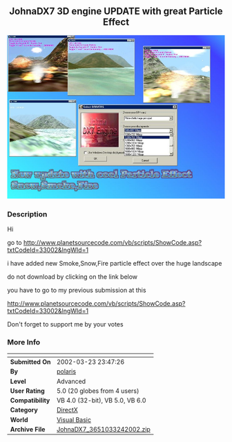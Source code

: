 ﻿<div align="center">

## JohnaDX7 3D engine UPDATE with great Particle Effect

<img src="PIC20023241848558359.jpg">
</div>

### Description

Hi

go to http://www.planetsourcecode.com/vb/scripts/ShowCode.asp?txtCodeId=33002&lngWId=1

i have added new Smoke,Snow,Fire particle effect over the huge landscape

do not download by clicking on the link below

you have to go to my previous submission at this

http://www.planetsourcecode.com/vb/scripts/ShowCode.asp?txtCodeId=33002&lngWId=1

Don't forget to support me by your votes
 
### More Info
 


<span>             |<span>
---                |---
**Submitted On**   |2002-03-23 23:47:26
**By**             |[polaris](https://github.com/Planet-Source-Code/PSCIndex/blob/master/ByAuthor/polaris.md)
**Level**          |Advanced
**User Rating**    |5.0 (20 globes from 4 users)
**Compatibility**  |VB 4\.0 \(32\-bit\), VB 5\.0, VB 6\.0
**Category**       |[DirectX](https://github.com/Planet-Source-Code/PSCIndex/blob/master/ByCategory/directx__1-44.md)
**World**          |[Visual Basic](https://github.com/Planet-Source-Code/PSCIndex/blob/master/ByWorld/visual-basic.md)
**Archive File**   |[JohnaDX7\_3651033242002\.zip](https://github.com/Planet-Source-Code/polaris-johnadx7-3d-engine-update-with-great-particle-effect__1-33032/archive/master.zip)








